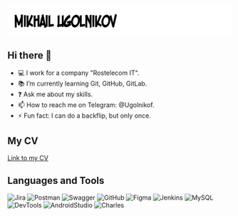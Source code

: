 ![Header](https://github.com/Ugolnikof/Ugolnikof/blob/main/assets/image_left.png)

## Hi there 👋

- 💻 I work for a company "Rostelecom IT".
- 📚 I’m currently learning Git, GitHub, GitLab.
- ❓ Ask me about my skills.
- 📫 How to reach me on Telegram: @Ugolnikof.
- ⚡ Fun fact: I can do a backflip, but only once.

## My CV

[Link to my CV](https://drive.google.com/file/d/1x50AYY7GuOMiDxQ1dVeSvzg2LAgiXrlH/view?usp=sharing)

## Languages and Tools

![Jira](https://img.shields.io/badge/Jira-FFFFFF?style=for-the-badge&logo=jira&logoColor=136be1)
![Postman](https://img.shields.io/badge/Postman-FFFFFF?style=for-the-badge&logo=postman&logoColor=f76935)
![Swagger](https://img.shields.io/badge/Swagger-FFFFFF?style=for-the-badge&logo=swagger&logoColor=7ede2b)
![GitHub](https://img.shields.io/badge/Github-FFFFFF?style=for-the-badge&logo=github&logoColor=8cc4d7)
![Figma](https://img.shields.io/badge/Figma-FFFFFF?style=for-the-badge&logo=figma&logoColor=7d5fa6)
![Jenkins](https://img.shields.io/badge/Jenkins-FFFFFF?style=for-the-badge&logo=jenkins&logoColor=f7f7f7)
![MySQL](https://img.shields.io/badge/MySQL-FFFFFF?style=for-the-badge&logo=mysql&logoColor=00618a)
![DevTools](https://img.shields.io/badge/DevTools-FFFFFF?style=for-the-badge&logo=googlechrome&logoColor=2674f2)
![AndroidStudio](https://img.shields.io/badge/AndroidStudio-FFFFFF?style=for-the-badge&logo=androidstudio&logoColor=3ad07d)
![Charles](https://img.shields.io/badge/Charles-090909?style=for-the-badge&logo=charles&logoColor=8cc4d7)
